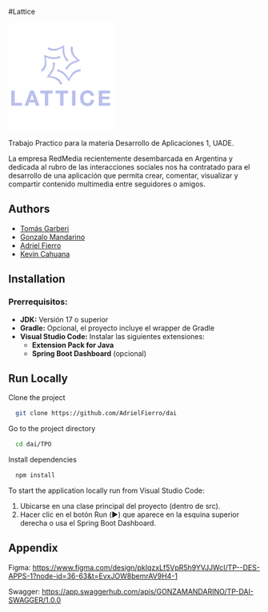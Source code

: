 #Lattice 

![Logo](https://github.com/TomasGarberi/desapps_2c_2024_frontend/blob/main/src/assets/logo.png?raw=true)

Trabajo Practico para la materia Desarrollo de Aplicaciones 1, UADE.

La empresa RedMedia recientemente desembarcada en Argentina y dedicada al rubro
de las interacciones sociales nos ha contratado para el desarrollo de una aplicación
que permita crear, comentar, visualizar y compartir contenido multimedia entre
seguidores o amigos.

## Authors

- [Tomás Garberi](https://github.com/TomasGarberi)
- [Gonzalo Mandarino](https://github.com/gonzamandarino)
- [Adriel Fierro](https://github.com/AdrielFierro)
- [Kevin Cahuana](https://github.com/KevinCahuana)



## Installation

### Prerrequisitos:

- **JDK:** Versión 17 o superior
- **Gradle:** Opcional, el proyecto incluye el wrapper de Gradle
- **Visual Studio Code:** Instalar las siguientes extensiones:
    - **Extension Pack for Java**
    - **Spring Boot Dashboard** (opcional)

## Run Locally

Clone the project

```bash
  git clone https://github.com/AdrielFierro/dai
```

Go to the project directory

```bash
  cd dai/TPO
```

Install dependencies

```bash
  npm install
```
To start the application locally run from Visual Studio Code:
1. Ubicarse en una clase principal del proyecto (dentro de src).
2. Hacer clic en el botón Run (▶️) que aparece en la esquina superior derecha o usa el Spring Boot Dashboard.

## Appendix

Figma:
https://www.figma.com/design/pkIqzxLf5VpR5h9YVJJWcI/TP--DES-APPS-1?node-id=36-63&t=EvxJOW8bemrAV9H4-1

Swagger:
https://app.swaggerhub.com/apis/GONZAMANDARINO/TP-DAI-SWAGGER/1.0.0
